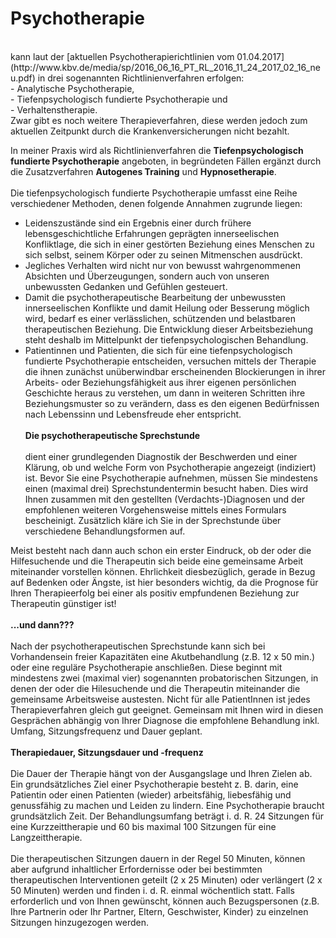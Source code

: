 Psychotherapie
==============
<br>
kann laut der [aktuellen Psychotherapierichtlinien vom 01.04.2017](http://www.kbv.de/media/sp/2016_06_16_PT_RL_2016_11_24_2017_02_16_neu.pdf) in drei sogenannten Richtlinienverfahren erfolgen:<br>
- Analytische Psychotherapie,<br>
- Tiefenpsychologisch fundierte Psychotherapie und<br>
- Verhaltenstherapie.<br>
Zwar gibt es noch weitere Therapieverfahren, diese werden jedoch zum aktuellen Zeitpunkt durch die Krankenversicherungen nicht bezahlt.

In meiner Praxis wird als Richtlinienverfahren die **Tiefenpsychologisch fundierte Psychotherapie** angeboten, in begründeten Fällen ergänzt durch die Zusatzverfahren **Autogenes Training** und **Hypnosetherapie**.
<br><br>
Die tiefenpsychologisch fundierte Psychotherapie umfasst eine Reihe verschiedener Methoden, denen
folgende Annahmen zugrunde liegen:<br>
- Leidenszustände sind ein Ergebnis einer durch frühere lebensgeschichtliche Erfahrungen geprägten innerseelischen Konfliktlage, die sich in einer gestörten Beziehung eines Menschen zu sich selbst, seinem Körper oder zu seinen Mitmenschen ausdrückt.<br>
- Jegliches Verhalten wird nicht nur von bewusst wahrgenommenen Absichten und Überzeugungen,  sondern auch von unseren unbewussten Gedanken und Gefühlen gesteuert.<br>
- Damit die psychotherapeutische Bearbeitung der unbewussten innerseelischen Konflikte und damit Heilung oder Besserung möglich wird, bedarf es einer verlässlichen, schützenden und belastbaren therapeutischen Beziehung. Die Entwicklung dieser Arbeitsbeziehung steht deshalb im Mittelpunkt der tiefenpsychologischen Behandlung.<br>
- Patientinnen und Patienten, die sich für eine tiefenpsychologisch fundierte Psychotherapie entscheiden, versuchen mittels der Therapie die ihnen zunächst unüberwindbar erscheinenden Blockierungen in ihrer Arbeits- oder Beziehungsfähigkeit aus ihrer eigenen persönlichen Geschichte heraus zu verstehen, um dann in weiteren Schritten ihre Beziehungsmuster so zu verändern, dass es den eigenen Bedürfnissen nach Lebenssinn und Lebensfreude eher entspricht.
<br><br>
**Die psychotherapeutische Sprechstunde**
<br><br>
dient einer grundlegenden Diagnostik der Beschwerden und einer Klärung, ob und welche Form von Psychotherapie angezeigt (indiziert) ist. Bevor Sie eine Psychotherapie aufnehmen, müssen Sie mindestens einen (maximal drei) Sprechstundentermin besucht haben. Dies wird Ihnen zusammen mit den gestellten (Verdachts-)Diagnosen und der empfohlenen weiteren Vorgehensweise mittels eines Formulars bescheinigt.
Zusätzlich kläre ich Sie in der Sprechstunde über verschiedene Behandlungsformen auf.

Meist besteht nach dann auch schon ein erster Eindruck, ob der oder die Hilfesuchende und die Therapeutin sich beide eine gemeinsame Arbeit miteinander vorstellen können. Ehrlichkeit diesbezüglich, gerade in Bezug auf Bedenken oder Ängste, ist hier besonders wichtig, da die Prognose für Ihren Therapieerfolg bei einer als positiv empfundenen Beziehung zur Therapeutin günstiger ist!
<br><br>
**...und dann???**
<br><br>
Nach der psychotherapeutischen Sprechstunde kann sich bei Vorhandensein freier Kapazitäten eine Akutbehandlung (z.B. 12 x 50 min.) oder eine reguläre Psychotherapie anschließen. Diese beginnt mit mindestens zwei (maximal vier) sogenannten probatorischen Sitzungen, in denen der oder die Hilesuchende und die Therapeutin miteinander die gemeinsame Arbeitsweise austesten. Nicht für alle PatientInnen ist jedes Therapieverfahren gleich gut geeignet. Gemeinsam mit Ihnen wird in diesen Gesprächen abhängig von Ihrer Diagnose die empfohlene Behandlung inkl. Umfang, Sitzungsfrequenz und Dauer geplant.
<br><br>
**Therapiedauer, Sitzungsdauer und -frequenz**
<br><br>
Die Dauer der Therapie hängt von der Ausgangslage und Ihren Zielen ab. Ein grundsätzliches Ziel einer Psychotherapie besteht z. B. darin, eine Patientin oder einen Patienten (wieder) arbeitsfähig, liebesfähig und genussfähig zu machen und Leiden zu lindern. Eine Psychotherapie braucht grundsätzlich Zeit. Der Behandlungsumfang beträgt i. d. R. 24 Sitzungen für eine Kurzzeittherapie und 60 bis maximal 100 Sitzungen für eine Langzeittherapie.
<br><br>
Die therapeutischen Sitzungen dauern in der Regel 50 Minuten, können aber aufgrund inhaltlicher Erfordernisse oder bei bestimmten
therapeutischen Interventionen geteilt (2 x 25 Minuten) oder verlängert (2 x 50 Minuten) werden und finden i. d. R. einmal
wöchentlich statt. Falls erforderlich und von Ihnen gewünscht, können auch Bezugspersonen (z.B. Ihre Partnerin oder Ihr Partner, Eltern, Geschwister, Kinder) zu einzelnen Sitzungen hinzugezogen werden.
